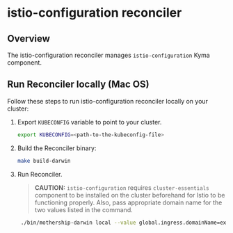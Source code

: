 # istio-configuration reconciler

## Overview

The istio-configuration reconciler manages `istio-configuration` Kyma component.

## Run Reconciler locally (Mac OS)

Follow these steps to run istio-configuration reconciler locally on your cluster:

1. Export `KUBECONFIG` variable to point to your cluster.

   ```bash
   export KUBECONFIG=<path-to-the-kubeconfig-file>
   ```

2. Build the Reconciler binary:

   ```bash
   make build-darwin
   ```

3. Run Reconciler.
   > **CAUTION:** `istio-configuration` requires `cluster-essentials` component to be installed on the cluster
   > beforehand for Istio to be functioning properly. Also, pass appropriate domain name for the two values
   > listed in the command.

   ```bash
    ./bin/mothership-darwin local --value global.ingress.domainName=example.com,global.domainName=example.com --components cluster-essentials,istio-configuration
   ```
